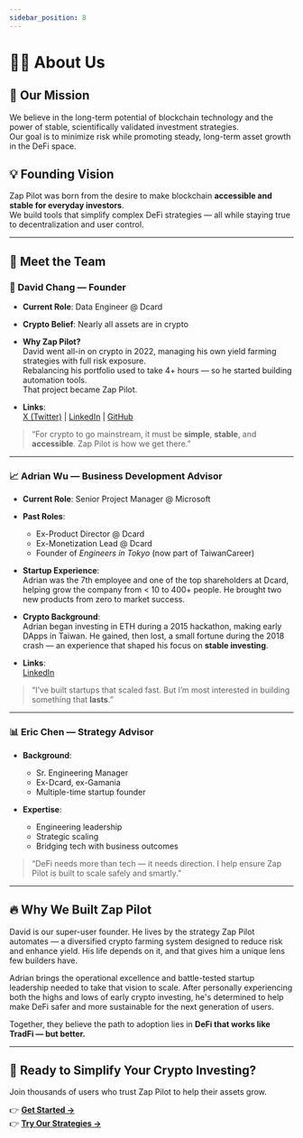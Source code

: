 ```yaml
---
sidebar_position: 8
---
```


# 🧑‍🚀 About Us

## 🎯 Our Mission

We believe in the long-term potential of blockchain technology and the power of stable,
scientifically validated investment strategies.  
Our goal is to minimize risk while promoting steady, long-term asset growth in the DeFi space.

## 💡 Founding Vision

Zap Pilot was born from the desire to make blockchain **accessible and stable for everyday
investors**.  
We build tools that simplify complex DeFi strategies — all while staying true to decentralization
and user control.

---

## 👥 Meet the Team

### 🧠 David Chang — Founder

- **Current Role**: Data Engineer @ Dcard
- **Crypto Belief**: Nearly all assets are in crypto
- **Why Zap Pilot?**  
  David went all-in on crypto in 2022, managing his own yield farming strategies with full risk
  exposure.  
  Rebalancing his portfolio used to take 4+ hours — so he started building automation tools.  
  That project became Zap Pilot.

- **Links**:  
  [X (Twitter)](https://x.com/fromfedtochain) |
  [LinkedIn](https://www.linkedin.com/in/chang-tai-wei-644925139/) |
  [GitHub](https://github.com/david30907d)

> “For crypto to go mainstream, it must be **simple**, **stable**, and **accessible**. Zap Pilot is
> how we get there.”

---

### 📈 Adrian Wu — Business Development Advisor

- **Current Role**: Senior Project Manager @ Microsoft
- **Past Roles**:
  - Ex-Product Director @ Dcard
  - Ex-Monetization Lead @ Dcard
  - Founder of _Engineers in Tokyo_ (now part of TaiwanCareer)

- **Startup Experience**:  
  Adrian was the 7th employee and one of the top shareholders at Dcard, helping grow the company
  from < 10 to 400+ people. He brought two new products from zero to market success.

- **Crypto Background**:  
  Adrian began investing in ETH during a 2015 hackathon, making early DApps in Taiwan. He gained,
  then lost, a small fortune during the 2018 crash — an experience that shaped his focus on **stable
  investing**.

- **Links**:  
  [LinkedIn](https://www.linkedin.com/in/adrian-wu-53462582/)

> “I’ve built startups that scaled fast. But I’m most interested in building something that
> **lasts**.”

---

### 📊 Eric Chen — Strategy Advisor

- **Background**:
  - Sr. Engineering Manager
  - Ex-Dcard, ex-Gamania
  - Multiple-time startup founder

- **Expertise**:
  - Engineering leadership
  - Strategic scaling
  - Bridging tech with business outcomes

> “DeFi needs more than tech — it needs direction. I help ensure Zap Pilot is built to scale safely
> and smartly.”

---

## 🔥 Why We Built Zap Pilot

David is our super-user founder. He lives by the strategy Zap Pilot automates — a diversified crypto
farming system designed to reduce risk and enhance yield. His life depends on it, and that gives him
a unique lens few builders have.

Adrian brings the operational excellence and battle-tested startup leadership needed to take that
vision to scale. After personally experiencing both the highs and lows of early crypto investing,
he's determined to help make DeFi safer and more sustainable for the next generation of users.

Together, they believe the path to adoption lies in **DeFi that works like TradFi — but better.**

---

## 🚀 Ready to Simplify Your Crypto Investing?

Join thousands of users who trust Zap Pilot to help their assets grow.

👉 **[Get Started →](./getting-started)**  
👉 **[Try Our Strategies →](./strategies)**
